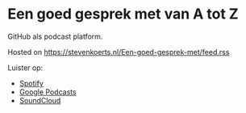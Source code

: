 # Een goed gesprek met van A tot Z 

GitHub als podcast platform.

Hosted on https://stevenkoerts.nl/Een-goed-gesprek-met/feed.rss

Luister op: 

- [Spotify](https://open.spotify.com/show/7J5NQpCDfWdpjJLaWQrRuq?si=b5fae49a45bd4047)
- [Google Podcasts](https://podcasts.google.com/feed/aHR0cHM6Ly9mZWVkcy5zb3VuZGNsb3VkLmNvbS91c2Vycy9zb3VuZGNsb3VkOnVzZXJzOjExMjMyNTQ4OTUvc291bmRzLnJzcw)
- [SoundCloud](https://soundcloud.com/user-571358776)